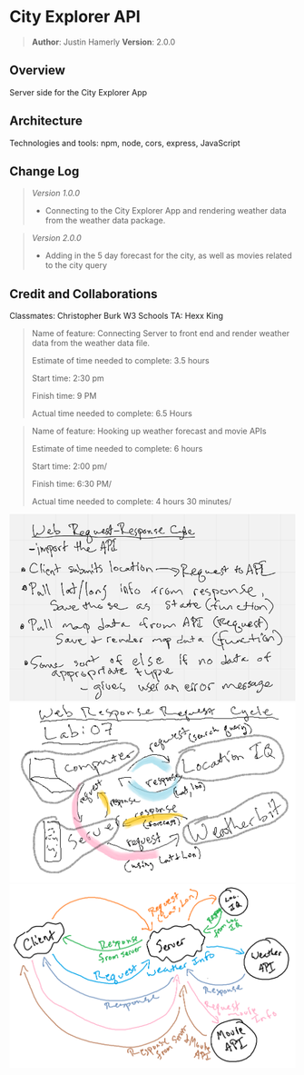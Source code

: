 # City Explorer API

>**Author**: Justin Hamerly
>**Version**: 2.0.0 

## Overview

Server side for the City Explorer App

## Architecture

Technologies and tools: npm, node, cors, express, JavaScript

## Change Log

>*Version 1.0.0*
>
>- Connecting to the City Explorer App and rendering weather data from the weather data package.

>*Version 2.0.0*
>
>- Adding in the 5 day forecast for the city, as well as movies related to the city query

## Credit and Collaborations

Classmates: Christopher Burk
W3 Schools
TA: Hexx King

>Name of feature: Connecting Server to front end and render weather data from the weather data file.
>
>Estimate of time needed to complete: 3.5 hours
>
>Start time: 2:30 pm
>
>Finish time: 9 PM
>
>Actual time needed to complete: 6.5 Hours

>Name of feature: Hooking up weather forecast and movie APIs
>
>Estimate of time needed to complete: 6 hours
>
>Start time: 2:00 pm/
>
>Finish time: 6:30 PM/
>
>Actual time needed to complete: 4 hours 30 minutes/

![WRRC lab 06](./img/Lab06WRRC.PNG)
![WRRC lab 07](./img/lab07WRRC.png)
![WRRC lab 08](./img/lab08WRRC.png)